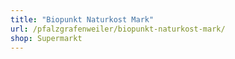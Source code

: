 ```yaml
---
title: "Biopunkt Naturkost Mark"
url: /pfalzgrafenweiler/biopunkt-naturkost-mark/
shop: Supermarkt
---
```

